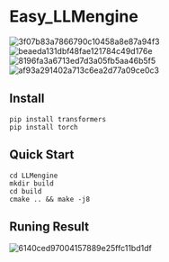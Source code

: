 # Easy_LLMengine
![3f07b83a7866790c10458a8e87a94f3](https://github.com/user-attachments/assets/c6d51b0e-0463-4967-a20f-b9d11f5e303e)
![beaeda131dbf48fae121784c49d176e](https://github.com/user-attachments/assets/de75852a-130c-4808-b7a1-b38e7c6baf32)
![8196fa3a6713ed7d3a05fb5aa46b5f5](https://github.com/user-attachments/assets/c76c6653-b8b3-4696-b1d5-8086bfb544fc)
![af93a291402a713c6ea2d77a09ce0c3](https://github.com/user-attachments/assets/9d794360-0e55-4f08-b89b-0bffce3815b1)

## Install
```
pip install transformers
pip install torch
```
## Quick Start
```
cd LLMengine
mkdir build
cd build
cmake .. && make -j8
```
## Runing Result
![6140ced97004157889e25ffc11bd1df](https://github.com/user-attachments/assets/8f0a1366-c829-49ca-bda9-865cd03b7852)
